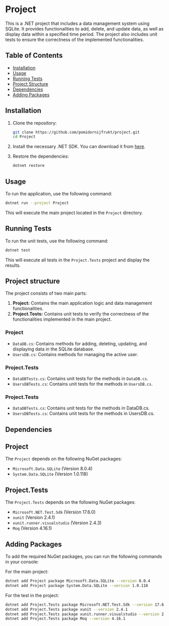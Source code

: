 # Project

This is a .NET project that includes a data management system using SQLite. It provides functionalities to add, delete, and update data, as well as display data within a specified time period. The project also includes unit tests to ensure the correctness of the implemented functionalities.

## Table of Contents

- [Installation](#installation)
- [Usage](#usage)
- [Running Tests](#running-tests)
- [Project Structure](#project-structure)
- [Dependencies](#dependencies)
- [Adding Packages](#adding-packages)

## Installation

1. Clone the repository:
    ```sh
    git clone https://github.com/pomidornijfrukt/project.git
    cd Project
    ```

2. Install the necessary .NET SDK. You can download it from [here](https://dotnet.microsoft.com/download/dotnet/8.0).

3. Restore the dependencies:
    ```sh
    dotnet restore
    ```

## Usage

To run the application, use the following command:
```sh
dotnet run --project Project
```

This will execute the main project located in the `Project` directory.

## Running Tests

To run the unit tests, use the following command:
```sh
dotnet test
```
This will execute all tests in the `Project.Tests` project and display the results.

## Project structure

The project consists of two main parts:

1. **Project:** Contains the main application logic and data management functionalities.
2. **Project.Tests:** Contains unit tests to verify the correctness of the functionalities implemented in the main project.

### Project

- `DataDB.cs`: Contains methods for adding, deleting, updating, and displaying data in the SQLite database.
- `UsersDB.cs`: Contains methods for managing the active user.

### Project.Tests

- `DataDBTests.cs`: Contains unit tests for the methods in `DataDB.cs`.
- `UsersDBTests.cs`: Contains unit tests for the methods in `UsersDB.cs`.

### Project.Tests
- `DataDBTests.cs`: Contains unit tests for the methods in DataDB.cs.
- `UsersDBTests.cs`: Contains unit tests for the methods in UsersDB.cs.

## Dependencies

## Project
The `Project` depends on the following NuGet packages:

- `Microsoft.Data.SQLite` (Version 8.0.4)
- `System.Data.SQLite` (Version 1.0.118)

## Project.Tests
The `Project.Tests` depends on the following NuGet packages:

- `Microsoft.NET.Test.Sdk` (Version 17.6.0)
- `xunit` (Version 2.4.1)
- `xunit.runner.visualstudio` (Version 2.4.3)
- `Moq` (Version 4.16.1)

## Adding Packages
To add the required NuGet packages, you can run the following commands in your console:

For the main project:
```sh
dotnet add Project package Microsoft.Data.SQLite --version 8.0.4
dotnet add Project package System.Data.SQLite --version 1.0.118
```

For the test in the project:
```sh
dotnet add Project.Tests package Microsoft.NET.Test.Sdk --version 17.6.0
dotnet add Project.Tests package xunit --version 2.4.1
dotnet add Project.Tests package xunit.runner.visualstudio --version 2.4.3
dotnet add Project.Tests package Moq --version 4.16.1
```